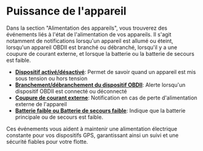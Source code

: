 # Puissance de l'appareil

Dans la section "Alimentation des appareils", vous trouverez des événements liés à l'état de l'alimentation de vos appareils. Il s'agit notamment de notifications lorsqu'un appareil est allumé ou éteint, lorsqu'un appareil OBDII est branché ou débranché, lorsqu'il y a une coupure de courant externe, et lorsque la batterie ou la batterie de secours est faible.

* [**Dispositif activé/désactivé**](dispositif-activedesactive.md): Permet de savoir quand un appareil est mis sous tension ou hors tension
* [**Branchement/débranchement du dispositif OBDII**](branchementdebranchement-du-dispositif-obdii.md): Alerte lorsqu'un dispositif OBDII est connecté ou déconnecté
* [**Coupure de courant externe**](coupure-de-courant-externe.md): Notification en cas de perte d'alimentation externe de l'appareil
* [**Batterie faible ou Batterie de secours faible**](batterie-faible-batterie-de-secours-faible.md): Indique que la batterie principale ou de secours est faible.

Ces événements vous aident à maintenir une alimentation électrique constante pour vos dispositifs GPS, garantissant ainsi un suivi et une sécurité fiables pour votre flotte.
